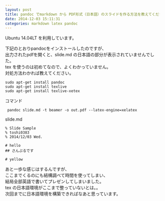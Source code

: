 ```yaml
---
layout: post
title: pandoc でmarkdown から PDF形式（日本語）のスライドを作る方法を教えてください
date: 2014-12-03 15:11:31
categories: markdown latex pandoc
---
```

<p>Ubuntu 14.04LT を利用しています。</p>

<p>下記のとおりpandocをインストールしたのですが、<br>
出力されたpdfを開くと、slide.md の日本語の部分が表示されていませんでした。<br>
tex を使うのは初めてなので、よくわかっていません。<br>
対処方法わかれば教えてください。</p>

<pre><code>sudo apt-get install pandoc
sudo apt-get install texlive
sudo apt-get install texlive-xetex
</code></pre>

<p>コマンド</p>

<pre><code> pandoc slide.md -t beamer -o out.pdf --latex-engine=xelatex
</code></pre>

<p>slide.md</p>

<pre><code>% Slide Sample
% toshi0383
% 2014/12/03 Wed.

# hello
## さんぷるです

# yellow
</code></pre>

<p>あと一歩な感じはするんですが、<br>
ここまでくるのにも結構調べて時間を使ってしまい、<br>
結局全部英語で書いてプレゼンしてしまいました。<br>
tex の日本語環境がここまで整っていないとは。。<br>
次回までに日本語環境を構築できればなあと思っています。</p>
